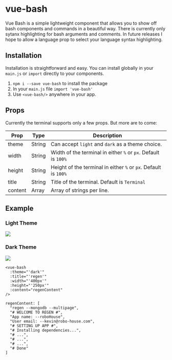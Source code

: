 # vue-bash

Vue Bash is a simple lightweight component that allows you to show off bash components and commands in a beautiful way. There is currently only sytanx highlighting for bash arguments and comments. In future releases I hope to allow a language prop to select your language syntax highlighting.

## Installation

Installation is straightforward and easy. You can install globally in your `main.js` or `import` directly to your components.

1. `npm i --save vue-bash` to install the package
2. In your `main.js` file `import 'vue-bash'`
3. Use `<vue-bash/>` anywhere in your app.

## Props

Currently the terminal supports only a few props. But more are to come:

| Prop    | Type   | Description                                                     |
| ------- | ------ | --------------------------------------------------------------- |
| theme   | String | Can accept `light` and `dark` as a theme choice.                |
| width   | String | Width of the terminal in either `%` or `px`. Default is `100%`  |
| height  | String | Height of the terminal in either `%` or `px`. Default is `100%` |
| title   | String | Title of the terminal. Default is `Terminal`                    |
| content | Array  | Array of strings per line.                                      |

## Example

### Light Theme

![](https://i.imgur.com/zQtPqEq.png)

### Dark Theme

![](https://i.imgur.com/tx8xw0z.png)

```
<vue-bash
  :theme="'dark'"
  :title="'regen'"
  :width="'400px'"
  :height="'250px'"
  :content="regenContent"
/>
```

```
regenContent: [
  "regen --mongodb --multipage",
  "# WELCOME TO REGEN #",
  "App name: --roboHouse",
  "User email: --kevin@robo-house.com",
  "# SETTING UP APP #",
  "# Installing dependencies...",
  "# ...",
  "# ...",
  "# ...",
  "# Done"
]
```
